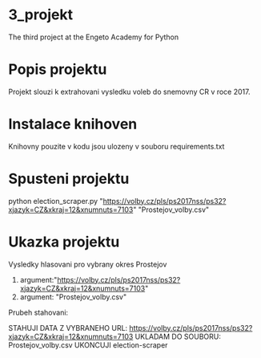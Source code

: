 # 3_projekt
The third project at the Engeto Academy for Python

# Popis projektu
Projekt slouzi k extrahovani vysledku voleb do snemovny CR v roce 2017.

# Instalace knihoven
Knihovny pouzite v kodu jsou ulozeny v souboru requirements.txt

# Spusteni projektu
python election_scraper.py "https://volby.cz/pls/ps2017nss/ps32?xjazyk=CZ&xkraj=12&xnumnuts=7103" "Prostejov_volby.csv"

# Ukazka projektu
Vysledky hlasovani pro vybrany okres Prostejov
  1. argument:"https://volby.cz/pls/ps2017nss/ps32?xjazyk=CZ&xkraj=12&xnumnuts=7103"
  2. argument: "Prostejov_volby.csv"

Prubeh stahovani:

  STAHUJI DATA Z VYBRANEHO URL: https://volby.cz/pls/ps2017nss/ps32?xjazyk=CZ&xkraj=12&xnumnuts=7103
  UKLADAM DO SOUBORU: Prostejov_volby.csv
  UKONCUJI election-scraper
